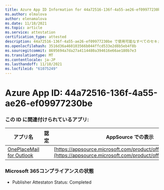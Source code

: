 ```yaml
---
title: Azure App ID Information for 44a72516-136f-4a55-ae26-ef09977230be
ms.author: elmalova
author: elenamalova
ms.date: 11/18/2021
ms.topic: article
ms.service: attestation
certification_type: attested
description: 44a72516-136f-4a55-ae26-ef09977230be で使用可能なすべてのセキュリティおよびコンプライアンス情報。
ms.openlocfilehash: 3516d36a460103566b044ffcd533e2d8b5eb4f8b
ms.sourcegitcommit: 8695694a7da27a4114480a394616e66ae180b7e3
ms.translationtype: MT
ms.contentlocale: ja-JP
ms.lasthandoff: 11/18/2021
ms.locfileid: "61075249"
---
```

# <a name="azure-app-id-44a72516-136f-4a55-ae26-ef09977230be"></a>Azure App ID: 44a72516-136f-4a55-ae26-ef09977230be


### <a name="apps-associated-with-this-id"></a>この ID に関連付けられているアプリ:
| **アプリ名** | **認定** | **AppSource での表示** |
|--------------|---------------|-----------------------|
| [OnePlaceMail for Outlook](https://docs.microsoft.com/microsoft-365-app-certification/forward/WA104380723) |  | [https://appsource.microsoft.com/product/office/WA104380723](https://appsource.microsoft.com/product/office/WA104380723) |

### <a name="microsoft-365-app-compliance-status"></a>Microsoft 365コンプライアンスの状態
- Publisher Attestaton Status: Completed
